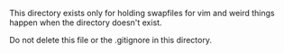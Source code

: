 This directory exists only for holding swapfiles for vim and weird things happen when the directory doesn't exist.

Do not delete this file or the .gitignore in this directory.

